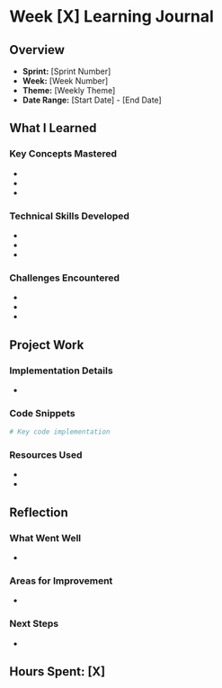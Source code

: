 # Week [X] Learning Journal

## Overview
- **Sprint:** [Sprint Number]
- **Week:** [Week Number]
- **Theme:** [Weekly Theme]
- **Date Range:** [Start Date] - [End Date]

## What I Learned

### Key Concepts Mastered
- 
- 
- 

### Technical Skills Developed
- 
- 
- 

### Challenges Encountered
- 
- 
- 

## Project Work

### Implementation Details
- 

### Code Snippets
```python
# Key code implementation
```

### Resources Used
- 
- 

## Reflection

### What Went Well
- 

### Areas for Improvement
- 

### Next Steps
- 

## Hours Spent: [X]

